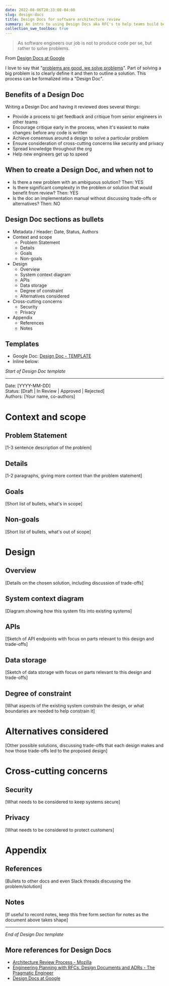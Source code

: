 ```yaml
---
date: 2022-08-06T20:33:08-04:00
slug: design-docs
title: Design Docs for software architecture review
summary: An intro to using Design Docs aka RFC's to help teams build better software and share knowledge
collection_swe_toolbox: true
---
```


> As software engineers our job is not to produce code per se, but rather to solve problems.

From [Design Docs at Google](https://www.industrialempathy.com/posts/design-docs-at-google/)

I love to say that "[problems are good, we solve problems](/problems)". Part of solving a big problem is to clearly define it and then to outline a solution. This process can be formalized into a "Design Doc".

## Benefits of a Design Doc

Writing a Design Doc and having it reviewed does several things:

- Provide a process to get feedback and critique from senior engineers in other teams
- Encourage critique early in the process, when it's easiest to make changes: before any code is written
- Achieve consensus around a design to solve a particular problem
- Ensure consideration of cross-cutting concerns like security and privacy
- Spread knowledge throughout the org
- Help new engineers get up to speed

## When to create a Design Doc, and when not to

- Is there a new problem with an ambiguous solution? Then: YES
- Is there significant complexity in the problem or solution that would benefit from review? Then: YES
- Is the doc an implementation manual without discussing trade-offs or alternatives? Then: NO

## Design Doc sections as bullets

- Metadata / Header: Date, Status, Authors
- Context and scope
  - Problem Statement
  - Details
  - Goals
  - Non-goals
- Design
  - Overview
  - System context diagram
  - APIs
  - Data storage
  - Degree of constraint
  - Alternatives considered
- Cross-cutting concerns
  - Security
  - Privacy
- Appendix
  - References
  - Notes

## Templates

- Google Doc: [Design Doc - TEMPLATE](https://docs.google.com/document/d/1B7Hwe93GasGd0pODJZ2kT6UkmJO6uUD-qGzLTVPY3aI/edit?usp=sharing)
- Inline below:

_Start of Design Doc template_

---

Date: [YYYY-MM-DD] <br />
Status: [Draft | In Review | Approved | Rejected] <br />
Authors: [Your name, co-authors] <br />

# Context and scope

## Problem Statement

[1-3 sentence description of the problem]

## Details

[1-2 paragraphs, giving more context than the problem statement]

## Goals

[Short list of bullets, what's in scope]

## Non-goals

[Short list of bullets, what's out of scope]

# Design

## Overview

[Details on the chosen solution, including discussion of trade-offs]

## System context diagram

[Diagram showing how this system fits into existing systems]

## APIs

[Sketch of API endpoints with focus on parts relevant to this design and trade-offs]

## Data storage

[Sketch of data storage with focus on parts relevant to this design and trade-offs]

## Degree of constraint

[What aspects of the existing system constrain the design, or what boundaries are needed to help constrain it]

# Alternatives considered

[Other possible solutions, discussing trade-offs that each design makes and how those trade-offs led to the proposed design]

# Cross-cutting concerns

## Security

[What needs to be considered to keep systems secure]

## Privacy

[What needs to be considered to protect customers]

# Appendix

## References

[Bullets to other docs and even Slack threads discussing the problem/solution]

## Notes

[If useful to record notes, keep this free form section for notes as the document above takes shape]

---

_End of Design Doc template_

## More references for Design Docs

- [Architecture Review Process - Mozilla](https://mozilla.github.io/firefox-browser-architecture/text/0006-architecture-review-process.html)
- [Engineering Planning with RFCs, Design Documents and ADRs - The Pragmatic Engineer](https://newsletter.pragmaticengineer.com/p/rfcs-and-design-docs)
- [Design Docs at Google](https://www.industrialempathy.com/posts/design-docs-at-google/)
